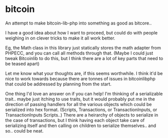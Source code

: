 bitcoin
=======

An attempt to make bitcoin-lib-php into something as good as bitcore..

I have a good idea about how I want to proceed, but could do with people 
weighing in on clever tricks to make it all work better.

Eg, the Math class in this library just statically stores the math adapter from PHPECC,
and you can call all methods through that. (Maybe I could just tweak Bitcoinlib to do this, 
but I think there are a lot of key parts that need to be teased apart)

Let me know what your thoughts are, if this seems worthwhile. I think it'd be nice to
work towards because there are tonnes of issues in bitcoinlibphp that could be addressed
by planning from the start. 


One thing I'd love an answer on if you can help!
I'm thinking of a serializable trait.. maybe just itching to use traits, but 
it would probably put me in the direction of passing handlers for all the various
objects which could be serialized into hex format. (Scripts, Transactions, or TransactionInputs, or TransactionInputs Scripts..)
There are a heirarchy of objects to serialize in the case of transactions, but I think having each object 
take care of serializing itself and then calling on children to serialize themselves.. and so.. could be neat.



